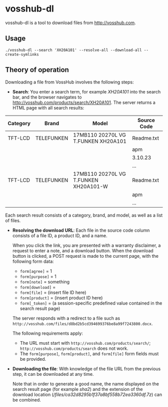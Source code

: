 # vosshub-dl

vosshub-dl is a tool to download files from <http://vosshub.com>.


## Usage

```
./vosshub-dl --search 'XH20A101' --resolve-all --download-all --create-symlinks
```


## Theory of operation

Downloading a file from VossHub involves the following steps:

- **Search**: You enter a search term, for example _XH20A101_ into the search
  bar, and the browser navigates to <http://vosshub.com/products/search/XH20A101>.
  The server returns a HTML page with all search results:

 | Category  | Brand      | Model                                 |  Source Code |
 |-----------|------------|---------------------------------------|--------------|
 | TFT-LCD   | TELEFUNKEN | 17MB110 20270L VG T.FUNKEN XH20A101   |  Readme.txt  |
 |           |            |                                       |  apm         |
 |           |            |                                       |  3.10.23     |
 |           |            |                                       |  ...         |
 | TFT-LCD   | TELEFUNKEN | 17MB110 20270L VG T.FUNKEN XH20A101-W |  Readme.txt  |
 |           |            |                                       |  apm         |
 |           |            |                                       |  ...         |


 Each search result consists of a category, brand, and model, as well as a list
 of files.


- **Resolving the download URL**: Each file in the source code column consists
  of a file ID, a product ID, and a name.

  When you click the link, you are presented with a warranty disclaimer, a
  request to enter a note, and a download button. When the download button is
  clicked, a POST request is made to the current page, with the following form data:

  - `form[agree]` = 1
  - `form[purpose]` = 1
  - `form[note]` = something
  - `form[download]` =
  - `form[file]` = (insert file ID here)
  - `form[product]` = (insert product ID here)
  - `form[_token]` = (a session-specific predefined value contained in the search result page)

  The server responds with a redirect to a file such as
  `http://vosshub.com/files/d8bd2b5cd394699376be8a99f7243800.docx`.

  The following requirements apply:

  - The URL must start with `http://vosshub.com/products/search/`;
    `http://vosshub.com/products/search` does not work.
  - The `form[purpose]`, `form[product]`, and `form[file]` form fields must be
    provided.


- **Downloading the file**: With knowledge of the file URL from the previous
  step, it can be downloaded at any time.

  Note that in order to generate a good name, the name displayed on the search
  result page (for example _sha2_) and the extension of the download location
  (_/files/ca32d8295b1f37a8bf558b72ea3360df.7z_) can be combined.
